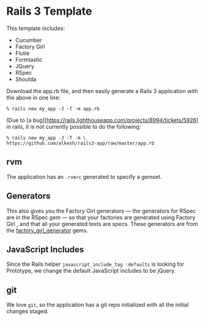 Rails 3 Template
================

This template includes:

* Cucumber
* Factory Girl
* Flutie
* Formtastic
* JQuery
* RSpec
* Shoulda

Download the app.rb file, and then easily generate a Rails 3 application with the above in one line:

    % rails new my_app -J -T -m app.rb

(Due to [a bug][https://rails.lighthouseapp.com/projects/8994/tickets/5926] in rails, it is not currently possible to do the following:

    % rails new my_app -J -T -m \
    https://github.com/alkesh/rails3-app/raw/master/app.rb

rvm
---

The application has an `.rvmrc` generated to specify a gemset.

Generators
----------

This also gives you the Factory Girl generators &mdash; the
generators for RSpec are in the RSpec gem &mdash; so that your factories
are generated using Factory Girl , and that all your generated
tests are specs. These generators are from the
[factory_girl_generator](http://github.com/leshill/factory_girl_generator) gems.

JavaScript Includes
-------------------

Since the Rails helper `javascript_include_tag :defaults` is looking for
Prototype, we change the default JavaScript includes to be jQuery.

git
---

We love `git`, so the application has a git repo initialized with all the initial changes staged.
